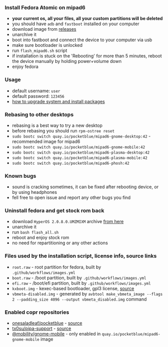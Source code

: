 ### Install Fedora Atomic on mipad6

- **your current os, all your files, all your custom partitions will be deleted**
- you should have `adb` and `fastboot` installed on your computer
- download image from [releases](https://github.com/pocketblue/pocketblue/releases/latest)
- unarchive it
- boot into fastboot and connect the device to your computer via usb
- make sure bootloader is unlocked
- run `flash_mipad6.sh` script
- if installation is stuck on the 'Rebooting' for more than 5 minutes, reboot the device manually by holding power+volume down
- enjoy fedora

### Usage

- default username: `user`
- default password: `123456`
- [how to upgrade system and install packages](installing-packages.md)

### Rebasing to other desktops

- rebasing is a best way to try a new desktop
- before rebasing you should run `rpm-ostree reset`
- `sudo bootc switch quay.io/pocketblue/mipad6-gnome-desktop:42` - recommended image for mipad6
- `sudo bootc switch quay.io/pocketblue/mipad6-gnome-mobile:42`
- `sudo bootc switch quay.io/pocketblue/mipad6-plasma-desktop:42`
- `sudo bootc switch quay.io/pocketblue/mipad6-plasma-mobile:42`
- `sudo bootc switch quay.io/pocketblue/mipad6-phosh:42`

### Known bugs

- sound is cracking sometimes, it can be fixed after rebooting device, or by using headphones
- fell free to open issue and report any other bugs you find

### Uninstall fedora and get stock rom back

- download `HyperOS 2.0.8.0.UMZMIXM` archive [from here](https://miuirom.org/tablets/xiaomi-pad-6)
- unarchive it
- run `bash flash_all.sh`
- reboot and enjoy stock rom
- no need for repartitioning or any other actions

### Files used by the installation script, license info, source links

- `root.raw` - root partition for fedora, built by `.github/workflows/images.yml`
- `boot.raw` - /boot partition, built by `.github/workflows/images.yml`
- `efi.raw` - /boot/efi partition, built by `.github/workflows/images.yml`
- `kxboot.img` - kexec-based bootloader, gpl3 license, [source](https://github.com/timoxa0/kxboot-pipa)
- `vbmeta-disabled.img` - generated by `avbtool make_vbmeta_image --flags 2 --padding_size 4096 --output vbmeta_disabled.img` command

### Enabled copr repositories

- [onesaladleaf/pocketblue](https://copr.fedorainfracloud.org/coprs/onesaladleaf/pocketblue) - [source](https://github.com/pocketblue/packages)
- [tx0su/pipa-support](https://copr.fedorainfracloud.org/coprs/tx0su/pipa-support) - [source](https://github.com/timoxa0/pipa-fedora-support)
- [@mobility/gnome-mobile](https://copr.fedorainfracloud.org/coprs/g/mobility/gnome-mobile) - only enabled in `quay.io/pocketblue/mipad6-gnome-mobile` image
